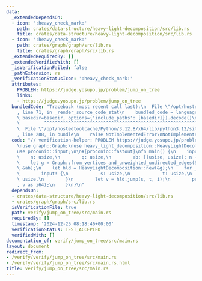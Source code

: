 ```yaml
---
data:
  _extendedDependsOn:
  - icon: ':heavy_check_mark:'
    path: crates/data-structure/heavy-light-decomposition/src/lib.rs
    title: crates/data-structure/heavy-light-decomposition/src/lib.rs
  - icon: ':heavy_check_mark:'
    path: crates/graph/graph/src/lib.rs
    title: crates/graph/graph/src/lib.rs
  _extendedRequiredBy: []
  _extendedVerifiedWith: []
  _isVerificationFailed: false
  _pathExtension: rs
  _verificationStatusIcon: ':heavy_check_mark:'
  attributes:
    PROBLEM: https://judge.yosupo.jp/problem/jump_on_tree
    links:
    - https://judge.yosupo.jp/problem/jump_on_tree
  bundledCode: "Traceback (most recent call last):\n  File \"/opt/hostedtoolcache/Python/3.12.8/x64/lib/python3.12/site-packages/onlinejudge_verify/documentation/build.py\"\
    , line 71, in _render_source_code_stat\n    bundled_code = language.bundle(stat.path,\
    \ basedir=basedir, options={'include_paths': [basedir]}).decode()\n          \
    \         ^^^^^^^^^^^^^^^^^^^^^^^^^^^^^^^^^^^^^^^^^^^^^^^^^^^^^^^^^^^^^^^^^^^^^^^^^^^^^^^^^\n\
    \  File \"/opt/hostedtoolcache/Python/3.12.8/x64/lib/python3.12/site-packages/onlinejudge_verify/languages/rust.py\"\
    , line 288, in bundle\n    raise NotImplementedError\nNotImplementedError\n"
  code: "// verification-helper: PROBLEM https://judge.yosupo.jp/problem/jump_on_tree\n\
    \nuse graph::Graph;\nuse heavy_light_decomposition::HeavyLightDecomposition;\n\
    use proconio::input;\n\n#[proconio::fastout]\nfn main() {\n    input! {\n    \
    \    n: usize,\n        q: usize,\n        ab: [(usize, usize); n - 1],\n    }\n\
    \    let g = Graph::from_vertices_and_unweighted_undirected_edges(&vec![(); n],\
    \ &ab);\n    let hld = HeavyLightDecomposition::new(&g);\n    for _ in 0..q {\n\
    \        input! {\n            s: usize,\n            t: usize,\n            i:\
    \ usize,\n        }\n        let v = hld.jump(s, t, i);\n        println!(\"{}\"\
    , v as i64);\n    }\n}\n"
  dependsOn:
  - crates/data-structure/heavy-light-decomposition/src/lib.rs
  - crates/graph/graph/src/lib.rs
  isVerificationFile: true
  path: verify/jump_on_tree/src/main.rs
  requiredBy: []
  timestamp: '2024-12-25 08:18:46+00:00'
  verificationStatus: TEST_ACCEPTED
  verifiedWith: []
documentation_of: verify/jump_on_tree/src/main.rs
layout: document
redirect_from:
- /verify/verify/jump_on_tree/src/main.rs
- /verify/verify/jump_on_tree/src/main.rs.html
title: verify/jump_on_tree/src/main.rs
---
```

